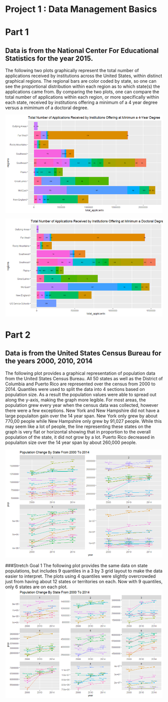 # Project 1 : Data Management Basics


# Part 1

## Data is from the National Center For Educational Statistics for the year 2015.

The following two plots graphically represent the total number of applications received by institutions across the United States, within distinct graphical regions. The regional bars are color coded by state, so one can see the proportional distribution within each region as to which state(s) the applications came from. By comparing the two plots, one can compare the total number of applications within each region, or more specifically within each state, received by institutions offering a minimum of a 4 year degree versus a mimimum of a doctoral degree.

![](total_applicants_4year.png)


![](total_applicants_doctoral.png)


# Part 2 

## Data is from the United States Census Bureau for the years 2000, 2010, 2014

The following plot provides a graphical representation of population data from the United States Census Bureau. All 50 states as well as the District of Columbia and Puerto Rico are represented over the census from 2000 to 2014. Quantiles were used to split the data into 4 sections based on population size. As a result the population values were able to spread out along the y-axis, making the graph more legible. For most areas, the population grew every year when the census data was collected, however there were a few exceptions. New York and New Hampshire did not have a large populaiton gain over the 14 year span. New York only grew by about 770,00 people while New Hampshire only grew by 91,027 people. While this may seem like a lot of people, the line representing these states on the graph is very flat or horizontal showing that in proportion to the overall population of the state, it did not grow by a lot. Puerto Rico decreased in populaiton size over the 14 year span by about 260,000 people. 

![](pop_change_by_state.png)

###Stretch Goal 1
The following plot provides the same data on state populations, but includes 9 quantiles in a 3 by 3 grid layout to make the data easier to interpret. The plots using 4 quantiles were slightly overcrowded just from having about 12 states or territories on each. Now with 9 quantiles, only 6 states are on each plot. 
![](pop_change_9_quan.png)
